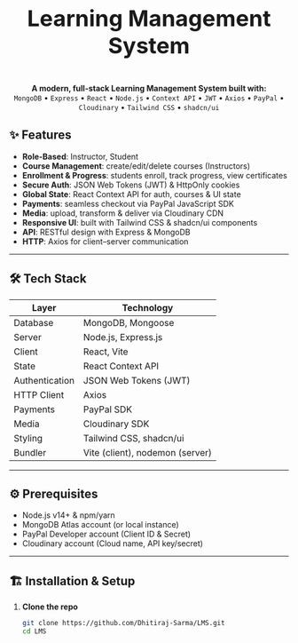 <div align="center">
  <h1 style="font-size:40px; font-weight:bold;">Learning Management System</h1>
  <br/>
  <strong>A modern, full-stack Learning Management System built with:</strong>
  <br/>
  <code>MongoDB</code> • <code>Express</code> • <code>React</code> • <code>Node.js</code> • <code>Context API</code> • <code>JWT</code> • <code>Axios</code> • <code>PayPal</code> • <code>Cloudinary</code> • <code>Tailwind CSS</code> • <code>shadcn/ui</code>
</div>

## ✨ Features

- **Role-Based**: Instructor, Student
- **Course Management**: create/edit/delete courses (Instructors)
- **Enrollment & Progress**: students enroll, track progress, view certificates
- **Secure Auth**: JSON Web Tokens (JWT) & HttpOnly cookies
- **Global State**: React Context API for auth, courses & UI state
- **Payments**: seamless checkout via PayPal JavaScript SDK
- **Media**: upload, transform & deliver via Cloudinary CDN
- **Responsive UI**: built with Tailwind CSS & shadcn/ui components
- **API**: RESTful design with Express & MongoDB
- **HTTP**: Axios for client–server communication

---

## 🛠️ Tech Stack

| Layer          | Technology                      |
| -------------- | ------------------------------- |
| Database       | MongoDB, Mongoose               |
| Server         | Node.js, Express.js             |
| Client         | React, Vite                     |
| State          | React Context API               |
| Authentication | JSON Web Tokens (JWT)           |
| HTTP Client    | Axios                           |
| Payments       | PayPal SDK                      |
| Media          | Cloudinary SDK                  |
| Styling        | Tailwind CSS, shadcn/ui         |
| Bundler        | Vite (client), nodemon (server) |

---

## ⚙️ Prerequisites

- Node.js v14+ & npm/yarn
- MongoDB Atlas account (or local instance)
- PayPal Developer account (Client ID & Secret)
- Cloudinary account (Cloud name, API key/secret)

---

## 🏗️ Installation & Setup

1. **Clone the repo**
   ```bash
   git clone https://github.com/Dhitiraj-Sarma/LMS.git
   cd LMS
   ```
